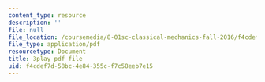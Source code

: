 ```yaml
---
content_type: resource
description: ''
file: null
file_location: /coursemedia/8-01sc-classical-mechanics-fall-2016/f4cdef7d58bc4e84355cf7c58eeb7e15_5ucfHd8FWKw.pdf
file_type: application/pdf
resourcetype: Document
title: 3play pdf file
uid: f4cdef7d-58bc-4e84-355c-f7c58eeb7e15
---
```


